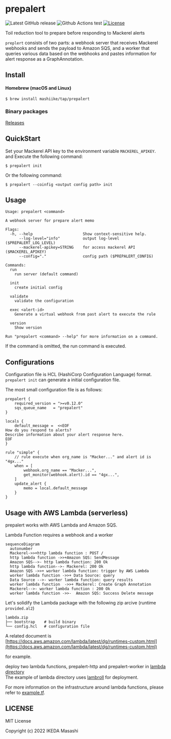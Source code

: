 # prepalert

![Latest GitHub release](https://img.shields.io/github/release/mashiike/prepalert.svg)
![Github Actions test](https://github.com/mashiike/prepalert/workflows/Test/badge.svg?branch=main)
[![License](https://img.shields.io/badge/license-MIT-blue.svg)](https://github.com/mashiike/prepalert/blob/master/LICENSE)

Toil reduction tool to prepare before responding to Mackerel alerts

`preplert` consists of two parts: a webhook server that receives Mackerel webhooks and sends the payload to Amazon SQS, and a worker that queries various data based on the webhooks and pastes information for alert response as a GraphAnnotation.


## Install 

#### Homebrew (macOS and Linux)

```console
$ brew install mashiike/tap/prepalert
```

### Binary packages

[Releases](https://github.com/mashiike/prepalert/releases)

## QuickStart 

Set your Mackerel API key to the environment variable `MACKEREL_APIKEY`.  
and Execute the following command:

```shell
$ prepalert init 
```

Or the following command:
```shell 
$ prepalert --coinfig <output config path> init
```

## Usage 

```
Usage: prepalert <command>

A webhook server for prepare alert memo

Flags:
  -h, --help                      Show context-sensitive help.
      --log-level="info"          output log-level ($PREPALERT_LOG_LEVEL)
      --mackerel-apikey=STRING    for access mackerel API ($MACKEREL_APIKEY)
      --config="."                config path ($PREPALERT_CONFIG)

Commands:
  run
    run server (default command)

  init
    create initial config

  validate
    validate the configuration

  exec <alert-id>
    Generate a virtual webhook from past alert to execute the rule

  version
    Show version

Run "prepalert <command> --help" for more information on a command.
```

If the command is omitted, the run command is executed.

## Configurations

Configuration file is HCL (HashiCorp Configuration Language) format. `prepalert init` can generate a initial configuration file.

The most small configuration file is as follows:
```hcl
prepalert {
    required_version = ">=v0.12.0"
    sqs_queue_name   = "prepalert"
}

locals {
    default_message =  <<EOF
How do you respond to alerts?
Describe information about your alert response here.
EOF
}

rule "simple" {
    // rule execute when org_name is "Macker..." and alert id is "4gx..."
    when = [
        webhook.org_name == "Macker...",
        get_monitor(webhook.alert).id == "4gx...",
    ]
    update_alert {
        memo = local.default_message
    }
}
```

## Usage with AWS Lambda (serverless)

prepalert works with AWS Lambda and Amazon SQS.

Lambda Function requires a webhook and a worker


```mermaid
sequenceDiagram
  autonumber
  Mackerel->>+http lambda function : POST /
  http lambda function ->>+Amazon SQS: SendMessage
  Amazon SQS-->- http lambda function: 200 Ok
  http lambda function-->- Mackerel: 200 Ok
  Amazon SQS ->>+ worker lambda function: trigger by AWS Lambda
  worker lambda function ->>+ Data Source: query
  Data Source -->- worker lambda function: query results
  worker lambda function  ->>+ Mackerel: Create Graph Annotation
  Mackerel-->- worker lambda function : 200 Ok
  worker lambda function ->>-  Amazon SQS: Success Delete message
```


Let's solidify the Lambda package with the following zip arcive (runtime `provided.al2`)

```
lambda.zip
├── bootstrap    # build binary
└── config.hcl   # configuration file
```

A related document is [https://docs.aws.amazon.com/lambda/latest/dg/runtimes-custom.html](https://docs.aws.amazon.com/lambda/latest/dg/runtimes-custom.html)

for example.

deploy two lambda functions, prepalert-http and prepalert-worker in [lambda directory](lambda/)  
The example of lambda directory uses [lambroll](https://github.com/fujiwara/lambroll) for deployment.

For more information on the infrastructure around lambda functions, please refer to [example.tf](lambda/example.tf).

## LICENSE

MIT License

Copyright (c) 2022 IKEDA Masashi
